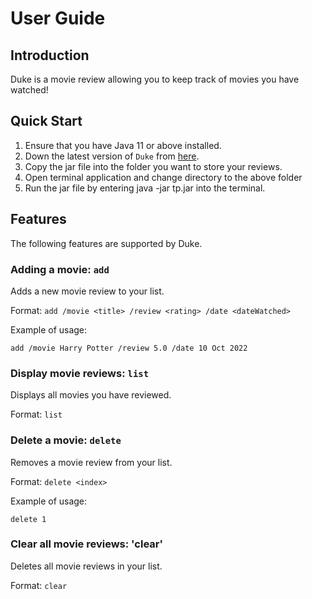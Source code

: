 # User Guide

## Introduction

Duke is a movie review allowing you to keep track of movies you have watched!

## Quick Start

1. Ensure that you have Java 11 or above installed.
2. Down the latest version of `Duke` from [here](https://github.com/AY2223S1-CS2113-T18-1/tp/releases/tag/v1.0).
3. Copy the jar file into the folder you want to store your reviews.
4. Open terminal application and change directory to the above folder
5. Run the jar file by entering java -jar tp.jar into the terminal.

## Features 

The following features are supported by Duke.

### Adding a movie: `add`
Adds a new movie review to your list.

Format: `add /movie <title> /review <rating> /date <dateWatched>`

Example of usage: 

`add /movie Harry Potter /review 5.0 /date 10 Oct 2022`

### Display movie reviews: `list`
Displays all movies you have reviewed.

Format: `list`

### Delete a movie: `delete`
Removes a movie review from your list.

Format: `delete <index>`

Example of usage:

`delete 1`

### Clear all movie reviews: 'clear'
Deletes all movie reviews in your list.

Format: `clear`

[//]: # (## Command Summary)

[//]: # ()
[//]: # ({Give a 'cheat sheet' of commands here})

[//]: # ()
[//]: # (* Add todo `todo n/TODO_NAME d/DEADLINE`)
